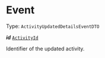 

# Event

Type: `ActivityUpdatedDetailsEventDTO`  
<article>

***id*** [`ActivityId`](/docs/activityid--page#activityid) 

Identifier of the updated activity.

</article>


